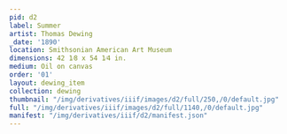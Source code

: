 ```yaml
---
pid: d2
label: Summer
artist: Thomas Dewing
_date: '1890'
location: Smithsonian American Art Museum
dimensions: 42 1⁄8 x 54 1⁄4 in.
medium: Oil on canvas
order: '01'
layout: dewing_item
collection: dewing
thumbnail: "/img/derivatives/iiif/images/d2/full/250,/0/default.jpg"
full: "/img/derivatives/iiif/images/d2/full/1140,/0/default.jpg"
manifest: "/img/derivatives/iiif/d2/manifest.json"
---
```

